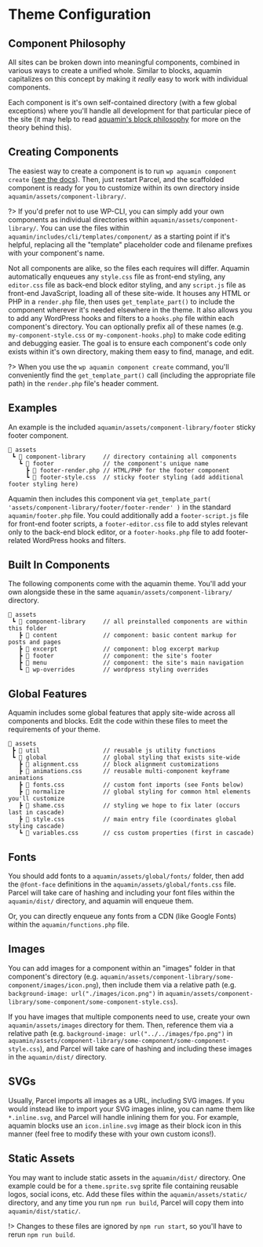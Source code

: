 # Theme Configuration

## Component Philosophy
All sites can be broken down into meaningful components, combined in various ways to create a unified whole. Similar to blocks, aquamin capitalizes on this concept by making it _really_ easy to work with individual components.

Each component is it's own self-contained directory (with a few global exceptions) where you'll handle all development for that particular piece of the site (it may help to read [aquamin's block philosophy](/features/block-configuration#block-philosophy) for more on the theory behind this).

## Creating Components

The easiest way to create a component is to run `wp aquamin component create` ([see the docs](features/wp-cli#wp-aquamin-component-create)). Then, just restart Parcel, and the scaffolded component is ready for you to customize within its own directory inside `aquamin/assets/component-library/`.

?> If you'd prefer not to use WP-CLI, you can simply add your own components as individual directories within `aquamin/assets/component-library/`. You can use the files within `aquamin/includes/cli/templates/component/` as a starting point if it's helpful, replacing all the "template" placeholder code and filename prefixes with your component's name.

Not all components are alike, so the files each requires will differ. Aquamin automatically enqueues any `style.css` file as front-end styling, any `editor.css` file as back-end block editor styling, and any `script.js` file as front-end JavaScript, loading all of these site-wide. It houses any HTML or PHP in a `render.php` file, then uses `get_template_part()` to include the component wherever it's needed elsewhere in the theme. It also allows you to add any WordPress hooks and filters to a `hooks.php` file within each component's directory. You can optionally prefix all of these names (e.g. `my-component-style.css` or `my-component-hooks.php`) to make code editing and debugging easier. The goal is to ensure each component's code only exists within it's own directory, making them easy to find, manage, and edit.

?> When you use the `wp aquamin component create` command, you'll conveniently find the `get_template_part()` call (including the appropriate file path) in the  `render.php` file's header comment.

## Examples

An example is the included `aquamin/assets/component-library/footer` sticky footer component.

```
📂 assets
 ┗ 📂 component-library     // directory containing all components
   ┗ 📂 footer              // the component's unique name
     ┣ 📄 footer-render.php // HTML/PHP for the footer component
     ┗ 📄 footer-style.css  // sticky footer styling (add additional footer styling here)
```

Aquamin then includes this component via `get_template_part( 'assets/component-library/footer/footer-render' )` in the standard `aquamin/footer.php` file. You could additionally add a `footer-script.js` file for front-end footer scripts, a `footer-editor.css` file to add styles relevant only to the back-end block editor, or a `footer-hooks.php` file to add footer-related WordPress hooks and filters.

## Built In Components

The following components come with the aquamin theme. You'll add your own alongside these in the same `aquamin/assets/component-library/` directory.

```
📂 assets
 ┗ 📂 component-library     // all preinstalled components are within this folder
   ┣ 📂 content             // component: basic content markup for posts and pages
   ┣ 📂 excerpt             // component: blog excerpt markup
   ┣ 📂 footer              // component: the site's footer
   ┣ 📂 menu                // component: the site's main navigation
   ┗ 📂 wp-overrides        // wordpress styling overrides
```

## Global Features

Aquamin includes some global features that apply site-wide across all components and blocks. Edit the code within these files to meet the requirements of your theme.

```
📂 assets
 ┣ 📂 util                  // reusable js utility functions
 ┗ 📂 global                // global styling that exists site-wide
   ┣ 📄 alignment.css       // block alignment customizations
   ┣ 📄 animations.css      // reusable multi-component keyframe animations
   ┣ 📄 fonts.css           // custom font imports (see Fonts below)
   ┣ 📂 normalize           // global styling for common html elements you'll customize
   ┣ 📄 shame.css           // styling we hope to fix later (occurs last in cascade)
   ┣ 📄 style.css           // main entry file (coordinates global styling cascade)
   ┗ 📄 variables.css       // css custom properties (first in cascade)
```

## Fonts
You should add fonts to a `aquamin/assets/global/fonts/` folder, then add the `@font-face` definitions in the `aquamin/assets/global/fonts.css` file. Parcel will take care of hashing and including your font files within the `aquamin/dist/` directory, and aquamin will enqueue them.

Or, you can directly enqueue any fonts from a CDN (like Google Fonts) within the `aquamin/functions.php` file.

## Images

You can add images for a component within an "images" folder in that component's directory (e.g. `aquamin/assets/component-library/some-component/images/icon.png`), then include them via a relative path (e.g. `background-image: url("./images/icon.png")` in `aquamin/assets/component-library/some-component/some-component-style.css`).

If you have images that multiple components need to use, create your own `aquamin/assets/images` directory for them. Then, reference them via a relative path (e.g. `background-image: url("../../images/fpo.png")` in `aquamin/assets/component-library/some-component/some-component-style.css`), and Parcel will take care of hashing and including these images in the `aquamin/dist/` directory.

## SVGs

Usually, Parcel imports all images as a URL, including SVG images. If you would instead like to import your SVG images inline, you can name them like `*.inline.svg`, and Parcel will handle inlining them for you. For example, aquamin blocks use an `icon.inline.svg` image as their block icon in this manner (feel free to modify these with your own custom icons!).

## Static Assets

You may want to include static assets in the `aquamin/dist/` directory. One example could be for a `theme.sprite.svg` sprite file containing reusable logos, social icons, etc. Add these files within the `aquamin/assets/static/` directory, and any time you run `npm run build`, Parcel will copy them into `aquamin/dist/static/`.

!> Changes to these files are ignored by `npm run start`, so you'll have to rerun `npm run build`.